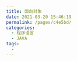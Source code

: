 ```yaml
---
title: 面向对象
date: 2021-03-20 15:46:19
permalink: /pages/c4e5bd/
categories:
  - 程序语言
  - JAVA
tags:
  - 
---
```

